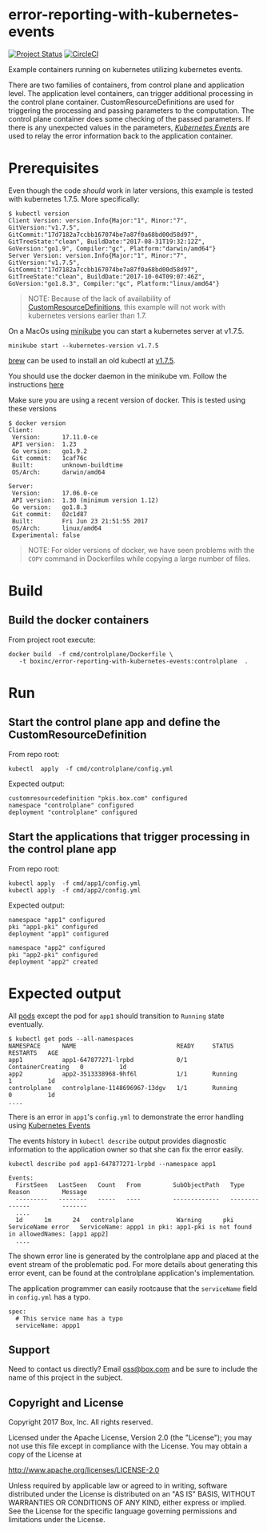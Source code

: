 # error-reporting-with-kubernetes-events

[![Project Status](http://opensource.box.com/badges/stable.svg)](http://opensource.box.com/badges)
[![CircleCI](https://circleci.com/gh/box/error-reporting-with-kubernetes-events.svg?style=svg)](https://circleci.com/gh/box/error-reporting-with-kubernetes-events)

Example containers running on kubernetes utilizing kubernetes events.

There are two families of containers, from control plane and application level.
The application level containers, can trigger additional processing in the
control plane container. CustomResourceDefinitions are used for triggering the
processing and passing parameters to the computation. The control plane
container does some checking of the passed parameters. If there is any
unexpected values in the parameters, [*Kubernetes
Events*](https://v1-7.docs.kubernetes.io/docs/api-reference/v1.7/#event-v1-core)
are used to relay the error information back to the application container.


# Prerequisites

Even though the code *should* work in later versions, this example is tested
with kubernetes 1.7.5. More specifically:

```
$ kubectl version
Client Version: version.Info{Major:"1", Minor:"7", GitVersion:"v1.7.5", GitCommit:"17d7182a7ccbb167074be7a87f0a68bd00d58d97", GitTreeState:"clean", BuildDate:"2017-08-31T19:32:12Z", GoVersion:"go1.9", Compiler:"gc", Platform:"darwin/amd64"}
Server Version: version.Info{Major:"1", Minor:"7", GitVersion:"v1.7.5", GitCommit:"17d7182a7ccbb167074be7a87f0a68bd00d58d97", GitTreeState:"clean", BuildDate:"2017-10-04T09:07:46Z", GoVersion:"go1.8.3", Compiler:"gc", Platform:"linux/amd64"}
```

> NOTE: Because of the lack of availability of
> [CustomResourceDefinitions](https://kubernetes.io/docs/tasks/access-kubernetes-api/extend-api-custom-resource-definitions/),
> this example will not work with kubernetes versions earlier than 1.7.


On a MacOs using
[minikube](https://kubernetes.io/docs/getting-started-guides/minikube/#specifying-the-kubernetes-version) you can
start a kubernetes server at v1.7.5.
```
minikube start --kubernetes-version v1.7.5
```
[brew](https://brew.sh/) can be used to install an old kubectl at
[v1.7.5](https://github.com/Homebrew/homebrew-core/blob/8e0e4c9c9b1c4154f31f3313e6b5cfce7de79109/Formula/kubernetes-cli.rb#L5).

You should use the docker daemon in the minikube vm. Follow the instructions
[here](https://kubernetes.io/docs/getting-started-guides/minikube/#reusing-the-docker-daemon)

Make sure you are using a recent version of docker. This is tested using these
versions

```
$ docker version
Client:
 Version:      17.11.0-ce
 API version:  1.23
 Go version:   go1.9.2
 Git commit:   1caf76c
 Built:        unknown-buildtime
 OS/Arch:      darwin/amd64

Server:
 Version:      17.06.0-ce
 API version:  1.30 (minimum version 1.12)
 Go version:   go1.8.3
 Git commit:   02c1d87
 Built:        Fri Jun 23 21:51:55 2017
 OS/Arch:      linux/amd64
 Experimental: false
```

> NOTE: For older versions of docker, we have seen problems with the `COPY`
> command in Dockerfiles while copying a large number of files.

# Build

## Build the docker containers

From project root execute:

```
docker build  -f cmd/controlplane/Dockerfile \
   -t boxinc/error-reporting-with-kubernetes-events:controlplane  .
```

# Run

## Start the control plane app and define the CustomResourceDefinition

From repo root:
```
kubectl  apply  -f cmd/controlplane/config.yml
```

Expected output:
```
customresourcedefinition "pkis.box.com" configured
namespace "controlplane" configured
deployment "controlplane" configured
```

## Start the applications that trigger processing in the control plane app


From repo root:
```
kubectl apply  -f cmd/app1/config.yml
kubectl apply  -f cmd/app2/config.yml
```

Expected output:

```
namespace "app1" configured
pki "app1-pki" configured
deployment "app1" configured

namespace "app2" configured
pki "app2-pki" configured
deployment "app2" created
```


# Expected output

All [pods](https://kubernetes.io/docs/concepts/workloads/pods/pod/) except the
pod for `app1` should transition to `Running` state eventually.

```
$ kubectl get pods --all-namespaces
NAMESPACE      NAME                            READY     STATUS              RESTARTS   AGE
app1           app1-647877271-lrpbd            0/1       ContainerCreating   0          1d
app2           app2-3513338968-9hf6l           1/1       Running             1          1d
controlplane   controlplane-1148696967-13dgv   1/1       Running             0          1d
....
```

There is an error in `app1`'s `config.yml` to demonstrate the error
handling using [Kubernetes
Events](https://v1-7.docs.kubernetes.io/docs/api-reference/v1.7/#event-v1-core)

The events history in `kubectl describe` output provides diagnostic
information to the application owner so that she can fix the error
easily.

```
kubectl describe pod app1-647877271-lrpbd --namespace app1

Events:
  FirstSeen   LastSeen   Count   From         SubObjectPath   Type      Reason         Message
  ---------   --------   -----   ----         -------------   --------   ------         -------
  ....
  1d      1m      24   controlplane            Warning      pki ServiceName error   ServiceName: appp1 in pki: app1-pki is not found in allowedNames: [app1 app2]
  ....

```

The shown error line is generated by the controlplane app and placed at the
event stream of the problematic pod. For more details about generating this
error event, can be found at the controlplane application's implementation.

The application programmer can easily rootcause that the `serviceName` field
in `config.yml` has a typo.
```
spec:
  # This service name has a typo
  serviceName: appp1
```





## Support

Need to contact us directly? Email oss@box.com and be sure to include the name of this project in the subject.

## Copyright and License

Copyright 2017 Box, Inc. All rights reserved.

Licensed under the Apache License, Version 2.0 (the "License");
you may not use this file except in compliance with the License.
You may obtain a copy of the License at

   http://www.apache.org/licenses/LICENSE-2.0

Unless required by applicable law or agreed to in writing, software
distributed under the License is distributed on an "AS IS" BASIS,
WITHOUT WARRANTIES OR CONDITIONS OF ANY KIND, either express or implied.
See the License for the specific language governing permissions and
limitations under the License.
